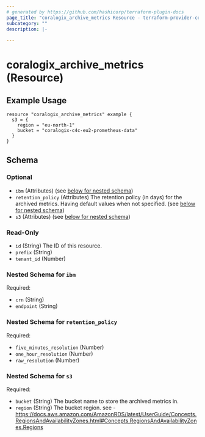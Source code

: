 ```yaml
---
# generated by https://github.com/hashicorp/terraform-plugin-docs
page_title: "coralogix_archive_metrics Resource - terraform-provider-coralogix"
subcategory: ""
description: |-
  
---
```


# coralogix_archive_metrics (Resource)

## Example Usage

```hcl
resource "coralogix_archive_metrics" example {
  s3 = {
    region = "eu-north-1"
    bucket = "coralogix-c4c-eu2-prometheus-data"
  }
}
```



<!-- schema generated by tfplugindocs -->
## Schema

### Optional

- `ibm` (Attributes) (see [below for nested schema](#nestedatt--ibm))
- `retention_policy` (Attributes) The retention policy (in days) for the archived metrics. Having default values when not specified. (see [below for nested schema](#nestedatt--retention_policy))
- `s3` (Attributes) (see [below for nested schema](#nestedatt--s3))

### Read-Only

- `id` (String) The ID of this resource.
- `prefix` (String)
- `tenant_id` (Number)

<a id="nestedatt--ibm"></a>
### Nested Schema for `ibm`

Required:

- `crn` (String)
- `endpoint` (String)


<a id="nestedatt--retention_policy"></a>
### Nested Schema for `retention_policy`

Required:

- `five_minutes_resolution` (Number)
- `one_hour_resolution` (Number)
- `raw_resolution` (Number)


<a id="nestedatt--s3"></a>
### Nested Schema for `s3`

Required:

- `bucket` (String) The bucket name to store the archived metrics in.
- `region` (String) The bucket region. see - https://docs.aws.amazon.com/AmazonRDS/latest/UserGuide/Concepts.RegionsAndAvailabilityZones.html#Concepts.RegionsAndAvailabilityZones.Regions

